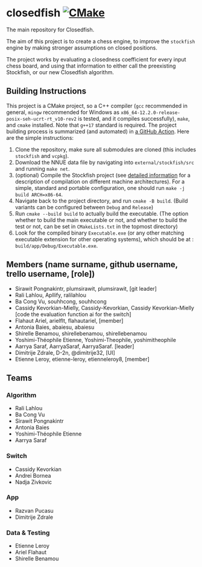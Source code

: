# closedfish [![CMake](https://github.com/closedfish/closedfish/actions/workflows/cmake.yml/badge.svg)](https://github.com/closedfish/closedfish/actions/workflows/cmake.yml)
The main repository for Closedfish. 

The aim of this project is to create a chess engine, to improve the
`stockfish` engine by making stronger assumptions on closed positions.

The project works by evaluating a closedness coefficient for every input chess board,
and using that information to either call the preexisting Stockfish, or our new Closedfish algorithm. 

## Building Instructions

This project is a CMake project, so a C++ compiler (`gcc` recommended in general, `mingw` recommended for Windows as `x86_64-12.2.0-release-posix-seh-ucrt-rt_v10-rev2` is tested, and it compiles successfully), `make`, and `cmake` installed. Note that `g++17` standard is required. The project building process is summarized (and automated) in [a GitHub Action](https://github.com/closedfish/closedfish/blob/main/.github/workflows/cmake.yml). Here are the simple instructions:

1. Clone the repository, make sure all submodules are cloned (this includes `stockfish` and `vcpkg`).
2. Download the NNUE data file by navigating into `external/stockfish/src` and running `make net`.
3. (optional) Compile the Stockfish project (see [detailed information](https://github.com/official-stockfish/Stockfish) for a description of compilation on different machine architectures). For a simple, standard and portable configuration, one should run `make -j build ARCH=x86-64`.
4. Navigate back to the project directory, and run `cmake -B build`. (Build variants can be configured between `Debug` and `Release`)
5. Run `cmake --build build` to actually build the executable. (The option whether to build the main executable or not, and whether to build the test or not, can be set in `CMakeLists.txt` in the topmost directory)
6. Look for the compiled binary `Executable.exe` (or any other matching executable extension for other operating systems), which should be at : `build/app/Debug/Executable.exe`.

## Members (name surname, github username, trello username, [role])

- Sirawit Pongnakintr, plumsirawit, plumsirawit, [git leader]
- Rali Lahlou, Apllify, ralilahlou
- Ba Cong Vu, souhhcong, souhhcong
- Cassidy Kevorkian-Mielly, Cassidy-Kevorkian, Cassidy Kevorkian-Mielly [code the evaluation function ai for the switch]
- Flahaut Ariel, arielflt, flahautariel, [member]
- Antonia Baies, abaiesu, abaiesu
- Shirelle Benamou, shirellebenamou, shirellebenamou
- Yoshimi-Théophile Etienne, Yoshimi-Theophile, yoshimitheophile
- Aarrya Saraf, AarryaSaraf, AarryaSaraf. [leader]
- Dimitrije Zdrale, D-2n, @dimitrije32, [UI]
- Etienne Leroy, etienne-leroy, etienneleroy8, [member]


## Teams

### Algorithm

- Rali Lahlou
- Ba Cong Vu
- Sirawit Pongnakintr
- Antonia Baies
- Yoshimi-Théophile Etienne
- Aarrya Saraf

### Switch

- Cassidy Kevorkian
- Andrei Bornea
- Nadja Zivkovic

### App
- Razvan Pucasu
- Dimitrije Zdrale

### Data & Testing

- Etienne Leroy
- Ariel Flahaut
- Shirelle Benamou
